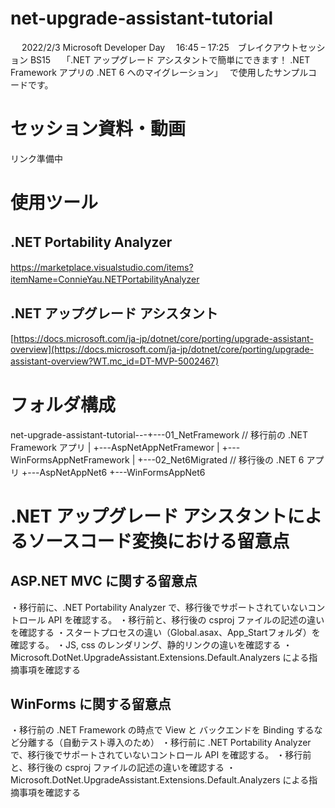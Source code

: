 # net-upgrade-assistant-tutorial
　
2022/2/3 Microsoft Developer Day　
16:45 – 17:25　ブレイクアウトセッション BS15　
「.NET アップグレード アシスタントで簡単にできます！ .NET Framework アプリの .NET 6 へのマイグレーション」　
で使用したサンプルコードです。　
　
# セッション資料・動画
リンク準備中　
　
# 使用ツール　
## .NET Portability Analyzer　
https://marketplace.visualstudio.com/items?itemName=ConnieYau.NETPortabilityAnalyzer
　
## .NET アップグレード アシスタント　
[https://docs.microsoft.com/ja-jp/dotnet/core/porting/upgrade-assistant-overview](https://docs.microsoft.com/ja-jp/dotnet/core/porting/upgrade-assistant-overview?WT.mc_id=DT-MVP-5002467)
　
# フォルダ構成
net-upgrade-assistant-tutorial---+---01_NetFramework // 移行前の .NET Framework アプリ
                                 |   +---AspNetAppNetFramewor
                                 |   +---WinFormsAppNetFramework
                                 |
                                 +---02_Net6Migrated // 移行後の .NET 6 アプリ
                                     +---AspNetAppNet6
                                     +---WinFormsAppNet6

# .NET アップグレード アシスタントによるソースコード変換における留意点
## ASP.NET MVC に関する留意点
・移行前に、.NET Portability Analyzer で、移行後でサポートされていないコントロール API を確認する。 
・移行前と、移行後の csproj ファイルの記述の違いを確認する
・スタートプロセスの違い（Global.asax、App_Startフォルダ）を確認する。
・JS, css のレンダリング、静的リンクの違いを確認する
・Microsoft.DotNet.UpgradeAssistant.Extensions.Default.Analyzers による指摘事項を確認する

## WinForms に関する留意点
・移行前の .NET Framework の時点で View と バックエンドを Binding するなど分離する（自動テスト導入のため）
・移行前に .NET Portability Analyzer で、移行後でサポートされていないコントロール API を確認する。 
・移行前と、移行後の csproj ファイルの記述の違いを確認する
・Microsoft.DotNet.UpgradeAssistant.Extensions.Default.Analyzers による指摘事項を確認する


